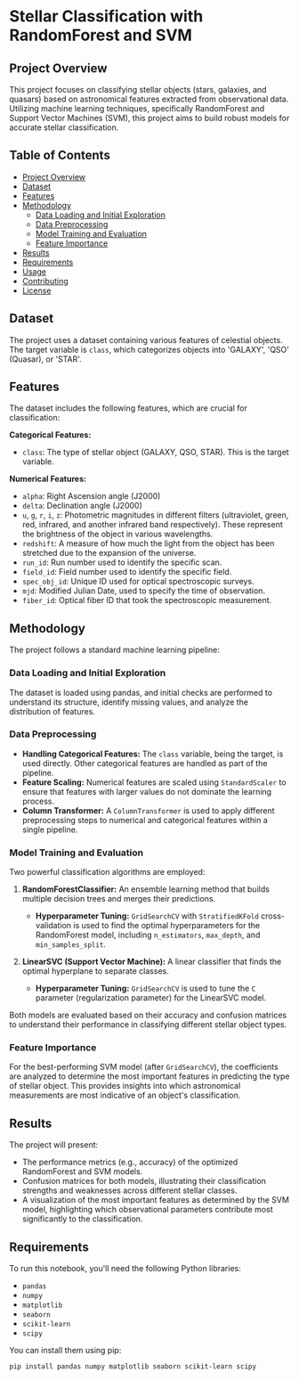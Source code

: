 # Stellar Classification with RandomForest and SVM

## Project Overview

This project focuses on classifying stellar objects (stars, galaxies, and quasars) based on astronomical features extracted from observational data. Utilizing machine learning techniques, specifically RandomForest and Support Vector Machines (SVM), this project aims to build robust models for accurate stellar classification.

## Table of Contents

- [Project Overview](#project-overview)
- [Dataset](#dataset)
- [Features](#features)
- [Methodology](#methodology)
  - [Data Loading and Initial Exploration](#data-loading-and-initial-exploration)
  - [Data Preprocessing](#data-preprocessing)
  - [Model Training and Evaluation](#model-training-and-evaluation)
  - [Feature Importance](#feature-importance)
- [Results](#results)
- [Requirements](#requirements)
- [Usage](#usage)
- [Contributing](#contributing)
- [License](#license)

## Dataset

The project uses a dataset containing various features of celestial objects. The target variable is `class`, which categorizes objects into 'GALAXY', 'QSO' (Quasar), or 'STAR'.

## Features

The dataset includes the following features, which are crucial for classification:

**Categorical Features:**
* `class`: The type of stellar object (GALAXY, QSO, STAR). This is the target variable.

**Numerical Features:**
* `alpha`: Right Ascension angle (J2000)
* `delta`: Declination angle (J2000)
* `u`, `g`, `r`, `i`, `z`: Photometric magnitudes in different filters (ultraviolet, green, red, infrared, and another infrared band respectively). These represent the brightness of the object in various wavelengths.
* `redshift`: A measure of how much the light from the object has been stretched due to the expansion of the universe.
* `run_id`: Run number used to identify the specific scan.
* `field_id`: Field number used to identify the specific field.
* `spec_obj_id`: Unique ID used for optical spectroscopic surveys.
* `mjd`: Modified Julian Date, used to specify the time of observation.
* `fiber_id`: Optical fiber ID that took the spectroscopic measurement.

## Methodology

The project follows a standard machine learning pipeline:

### Data Loading and Initial Exploration

The dataset is loaded using pandas, and initial checks are performed to understand its structure, identify missing values, and analyze the distribution of features.

### Data Preprocessing

* **Handling Categorical Features:** The `class` variable, being the target, is used directly. Other categorical features are handled as part of the pipeline.
* **Feature Scaling:** Numerical features are scaled using `StandardScaler` to ensure that features with larger values do not dominate the learning process.
* **Column Transformer:** A `ColumnTransformer` is used to apply different preprocessing steps to numerical and categorical features within a single pipeline.

### Model Training and Evaluation

Two powerful classification algorithms are employed:

1.  **RandomForestClassifier:** An ensemble learning method that builds multiple decision trees and merges their predictions.
    * **Hyperparameter Tuning:** `GridSearchCV` with `StratifiedKFold` cross-validation is used to find the optimal hyperparameters for the RandomForest model, including `n_estimators`, `max_depth`, and `min_samples_split`.

2.  **LinearSVC (Support Vector Machine):** A linear classifier that finds the optimal hyperplane to separate classes.
    * **Hyperparameter Tuning:** `GridSearchCV` is used to tune the `C` parameter (regularization parameter) for the LinearSVC model.

Both models are evaluated based on their accuracy and confusion matrices to understand their performance in classifying different stellar object types.

### Feature Importance

For the best-performing SVM model (after `GridSearchCV`), the coefficients are analyzed to determine the most important features in predicting the type of stellar object. This provides insights into which astronomical measurements are most indicative of an object's classification.

## Results

The project will present:

* The performance metrics (e.g., accuracy) of the optimized RandomForest and SVM models.
* Confusion matrices for both models, illustrating their classification strengths and weaknesses across different stellar classes.
* A visualization of the most important features as determined by the SVM model, highlighting which observational parameters contribute most significantly to the classification.

## Requirements

To run this notebook, you'll need the following Python libraries:

* `pandas`
* `numpy`
* `matplotlib`
* `seaborn`
* `scikit-learn`
* `scipy`

You can install them using pip:

```bash
pip install pandas numpy matplotlib seaborn scikit-learn scipy
